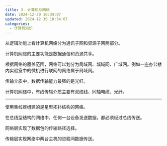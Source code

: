 ```yaml
---
title: 3. 计算机与网络
date: 2024-12-30 10:34:07
updated: 2024-12-30 10:34:07
categories:
  - 计算机知识
---
```


从逻辑功能上看计算机网络分为通讯子网和资源子网两部分。

计算机网络的主要功能是数据通信和资源共享。

根据网络的覆盖范围，网络可以划分为局域网、城域网、广域网。例如一座办公楼内实验室中的微机进行联网的网络属于局域网。

传输介质中，数据传输能力最强的是光纤。

计算机网络中，有线传输介质主要有双绞线、同轴电缆、光纤。

<!-- more -->

- - -

使用集线器组建的是星型拓扑结构的网络。

在总线型结构的网络中，任何一台设备发送数据，都必须经过总线传送。

网络层实现了数据包的传输路径选择。

传输层实现网络中两台主机的进程间数据传送。
